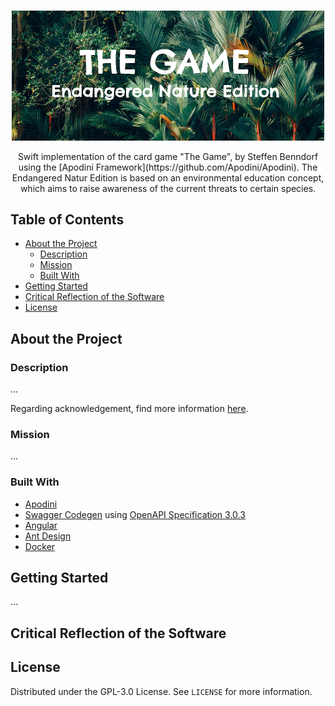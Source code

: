 
<!-- PROJECT LOGO -->
<br />

<p align="center">
  <a href="https://github.com/lschlesinger/the-game">
    <img src="game-web-ui/src/assets/images/logo.png" alt="Logo" width="500">
  </a>

  <p align="center">
    Swift implementation of the card game "The Game", by Steffen Benndorf using the [Apodini Framework](https://github.com/Apodini/Apodini).
    The Endangered Natur Edition is based on an environmental education concept, which aims to raise awareness of the current threats to certain species.
    <br />
  </p>
</p>


<!-- TABLE OF CONTENTS -->

## Table of Contents

* [About the Project](#about-the-project)
  * [Description](#description)
  * [Mission](#mission)
  * [Built With](#built-with)
* [Getting Started](#getting-started)
* [Critical Reflection of the Software](#critical-reflection)
* [License](#license)

<!-- ABOUT THE PROJECT -->

## About the Project

### Description

...

Regarding acknowledgement, find more information [here](./docs/Acknowledgement.md).

### Mission

...

### Built With

* [Apodini](https://github.com/Apodini/Apodini)
* [Swagger Codegen](https://github.com/swagger-api/swagger-codegen) using [OpenAPI Specification 3.0.3](https://swagger.io/specification/)
* [Angular](https://angular.io/)
* [Ant Design](https://ant.design/docs/react/introduce)
* [Docker](https://www.docker.com/)

<!-- GETTING STARTED -->

## Getting Started

...
<!-- CRITICAL REFLECTION -->

## Critical Reflection of the Software


<!-- LICENSE -->

## License

Distributed under the GPL-3.0 License. See `LICENSE` for more information.
